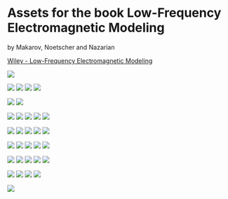 # Assets for the book Low-Frequency Electromagnetic Modeling
by Makarov, Noetscher and Nazarian

[Wiley - Low-Frequency Electromagnetic Modeling](https://www.wiley.com/legacy/wileychi/makarov/)

![](cover.jpg)

![](snapshot/figureE40.png)
![](snapshot/figureE41.png)
![](snapshot/figureE42.png)
![](snapshot/figureE43.png)

![](snapshot/figureE51.png)
![](snapshot/figureE52.png)

![](snapshot/figureE61.png)
![](snapshot/figureE62.png)
![](snapshot/figureE63.png)
![](snapshot/figureE64.png)
![](snapshot/figureE65.png)

![](snapshot/figureE71.png)
![](snapshot/figureE72.png)
![](snapshot/figureE73.png)
![](snapshot/figureE74.png)
![](snapshot/figureE75.png)

![](snapshot/figureE20.png)
![](snapshot/figureE21.png)
![](snapshot/figureE22.png)
![](snapshot/figureE23.png)
![](snapshot/figureE24.png)

![](snapshot/figureE31.png)
![](snapshot/figureE32.png)
![](snapshot/figureE33.png)
![](snapshot/figureE34.png)
![](snapshot/figureE35.png)

![](computational/figure01.png)
![](computational/figure02.png)
![](computational/figure03.png)
![](computational/figure04.png)

![](bodycell/fig18a.png)






